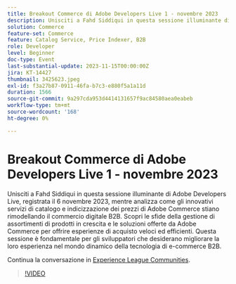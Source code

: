 ```yaml
---
title: Breakout Commerce di Adobe Developers Live 1 - novembre 2023
description: Unisciti a Fahd Siddiqui in questa sessione illuminante di Adobe Developers Live, registrata il 6 novembre 2023, mentre analizza come gli innovativi servizi di catalogo e indicizzazione dei prezzi di Adobe Commerce stiano rimodellando il commercio digitale B2B. Scopri le sfide della gestione di assortimenti di prodotti in crescita e le soluzioni offerte da Adobe Commerce per offrire esperienze di acquisto veloci ed efficienti. Questa sessione è fondamentale per gli sviluppatori che desiderano migliorare la loro esperienza nel mondo dinamico della tecnologia di e-commerce B2B.
solution: Commerce
feature-set: Commerce
feature: Catalog Service, Price Indexer, B2B
role: Developer
level: Beginner
doc-type: Event
last-substantial-update: 2023-11-15T00:00:00Z
jira: KT-14427
thumbnail: 3425623.jpeg
exl-id: f3a27b87-0911-46fa-b7c3-e880f5a1a11d
duration: 1566
source-git-commit: 9a297cda953d4414131657f9ac84580aea0eabeb
workflow-type: tm+mt
source-wordcount: '168'
ht-degree: 0%

---
```


# Breakout Commerce di Adobe Developers Live 1 - novembre 2023

Unisciti a Fahd Siddiqui in questa sessione illuminante di Adobe Developers Live, registrata il 6 novembre 2023, mentre analizza come gli innovativi servizi di catalogo e indicizzazione dei prezzi di Adobe Commerce stiano rimodellando il commercio digitale B2B. Scopri le sfide della gestione di assortimenti di prodotti in crescita e le soluzioni offerte da Adobe Commerce per offrire esperienze di acquisto veloci ed efficienti. Questa sessione è fondamentale per gli sviluppatori che desiderano migliorare la loro esperienza nel mondo dinamico della tecnologia di e-commerce B2B.

Continua la conversazione in [Experience League Communities](https://adobe.ly/3rJfZcN).

>[!VIDEO](https://video.tv.adobe.com/v/3425623/?learn=on)
